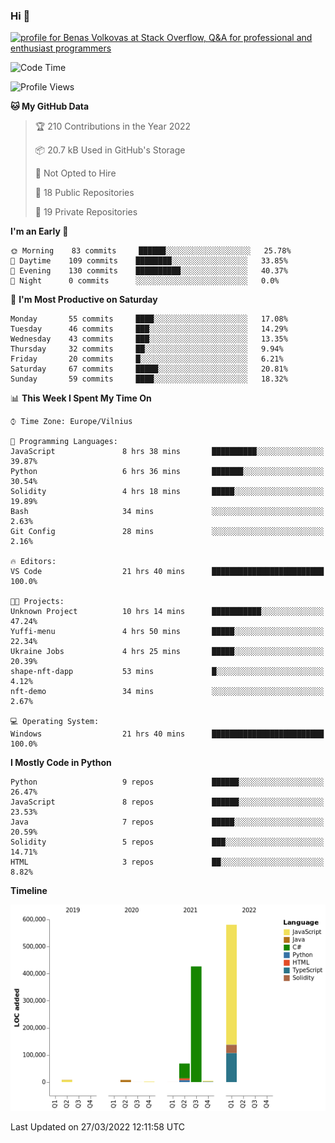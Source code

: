 ### Hi 👋
<a href="https://stackoverflow.com/users/14954249/benas-volkovas"><img src="https://stackoverflow.com/users/flair/14954249.png?theme=dark" width="208" height="58" alt="profile for Benas Volkovas at Stack Overflow, Q&amp;A for professional and enthusiast programmers" title="profile for Benas Volkovas at Stack Overflow, Q&amp;A for professional and enthusiast programmers"></a>

<!--START_SECTION:waka-->
![Code Time](http://img.shields.io/badge/Code%20Time-628%20hrs%2059%20mins-blue)

![Profile Views](http://img.shields.io/badge/Profile%20Views-0-blue)

**🐱 My GitHub Data** 

> 🏆 210 Contributions in the Year 2022
 > 
> 📦 20.7 kB Used in GitHub's Storage 
 > 
> 🚫 Not Opted to Hire
 > 
> 📜 18 Public Repositories 
 > 
> 🔑 19 Private Repositories  
 > 
**I'm an Early 🐤** 

```text
🌞 Morning    83 commits     ██████░░░░░░░░░░░░░░░░░░░   25.78% 
🌆 Daytime    109 commits    ████████░░░░░░░░░░░░░░░░░   33.85% 
🌃 Evening    130 commits    ██████████░░░░░░░░░░░░░░░   40.37% 
🌙 Night      0 commits      ░░░░░░░░░░░░░░░░░░░░░░░░░   0.0%

```
📅 **I'm Most Productive on Saturday** 

```text
Monday       55 commits     ████░░░░░░░░░░░░░░░░░░░░░   17.08% 
Tuesday      46 commits     ███░░░░░░░░░░░░░░░░░░░░░░   14.29% 
Wednesday    43 commits     ███░░░░░░░░░░░░░░░░░░░░░░   13.35% 
Thursday     32 commits     ██░░░░░░░░░░░░░░░░░░░░░░░   9.94% 
Friday       20 commits     █░░░░░░░░░░░░░░░░░░░░░░░░   6.21% 
Saturday     67 commits     █████░░░░░░░░░░░░░░░░░░░░   20.81% 
Sunday       59 commits     ████░░░░░░░░░░░░░░░░░░░░░   18.32%

```


📊 **This Week I Spent My Time On** 

```text
⌚︎ Time Zone: Europe/Vilnius

💬 Programming Languages: 
JavaScript               8 hrs 38 mins       ██████████░░░░░░░░░░░░░░░   39.87% 
Python                   6 hrs 36 mins       ███████░░░░░░░░░░░░░░░░░░   30.54% 
Solidity                 4 hrs 18 mins       █████░░░░░░░░░░░░░░░░░░░░   19.89% 
Bash                     34 mins             ░░░░░░░░░░░░░░░░░░░░░░░░░   2.63% 
Git Config               28 mins             ░░░░░░░░░░░░░░░░░░░░░░░░░   2.16%

🔥 Editors: 
VS Code                  21 hrs 40 mins      █████████████████████████   100.0%

🐱‍💻 Projects: 
Unknown Project          10 hrs 14 mins      ███████████░░░░░░░░░░░░░░   47.24% 
Yuffi-menu               4 hrs 50 mins       █████░░░░░░░░░░░░░░░░░░░░   22.34% 
Ukraine Jobs             4 hrs 25 mins       █████░░░░░░░░░░░░░░░░░░░░   20.39% 
shape-nft-dapp           53 mins             █░░░░░░░░░░░░░░░░░░░░░░░░   4.12% 
nft-demo                 34 mins             ░░░░░░░░░░░░░░░░░░░░░░░░░   2.67%

💻 Operating System: 
Windows                  21 hrs 40 mins      █████████████████████████   100.0%

```

**I Mostly Code in Python** 

```text
Python                   9 repos             ██████░░░░░░░░░░░░░░░░░░░   26.47% 
JavaScript               8 repos             ██████░░░░░░░░░░░░░░░░░░░   23.53% 
Java                     7 repos             █████░░░░░░░░░░░░░░░░░░░░   20.59% 
Solidity                 5 repos             ███░░░░░░░░░░░░░░░░░░░░░░   14.71% 
HTML                     3 repos             ██░░░░░░░░░░░░░░░░░░░░░░░   8.82%

```


**Timeline**

![Chart not found](https://raw.githubusercontent.com/BenasVolkovas/BenasVolkovas/main/charts/bar_graph.png) 


 Last Updated on 27/03/2022 12:11:58 UTC
<!--END_SECTION:waka-->

